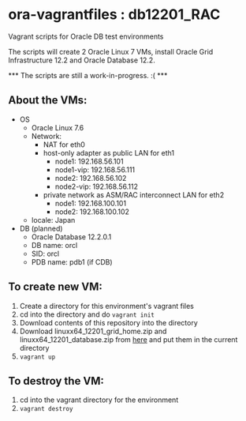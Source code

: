 # ora-vagrantfiles : db12201_RAC
Vagrant scripts for Oracle DB test environments

The scripts will create 2 Oracle Linux 7 VMs,
install Oracle Grid Infrastructure 12.2 and
Oracle Database 12.2.

*** The scripts are still a work-in-progress. :( ***

## About the VMs:
- OS
  - Oracle Linux 7.6
  - Network:
    - NAT for eth0
    - host-only adapter as public LAN for eth1
      - node1: 192.168.56.101
      - node1-vip: 192.168.56.111
      - node2: 192.168.56.102
      - node2-vip: 192.168.56.112
    - private network as ASM/RAC interconnect LAN for eth2
      - node1: 192.168.100.101
      - node2: 192.168.100.102
  - locale: Japan
- DB (planned)
  - Oracle Database 12.2.0.1
  - DB name: orcl
  - SID: orcl
  - PDB name: pdb1 (if CDB)

## To create new VM:
1. Create a directory for this environment's vagrant files
2. cd into the directory and do `vagrant init`
3. Download contents of this repository into the directory
4. Download linuxx64_12201_grid_home.zip and linuxx64_12201_database.zip from [here](https://www.oracle.com/technetwork/database/enterprise-edition/downloads/oracle12c-linux-12201-3608234.html) and put them in the current directory
5. `vagrant up`

## To destroy the VM:
1. cd into the vagrant directory for the environment
2. `vagrant destroy`
